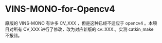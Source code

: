 # VINS-MONO-for-Opencv4
原版的 VINS-MONO 有许多 CV_XXX ，但是这种已经不适应于 opencv4 。本项目对所有 CV_XXX 进行了修改，改为对应新版的 cv::XXX 。实测 catkin_make 不报错。